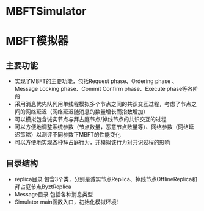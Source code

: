 # MBFTSimulator
# MBFT模拟器
## 主要功能
- 实现了MBFT的主要功能，包括Request phase、Ordering phase 、Message Locking phase、Commit Confirm phase、Execute phase等各阶段
- 采用消息优先队列用单线程模拟多个节点之间的共识交互过程，考虑了节点之间的网络延迟（网络延迟随消息的数量增长而指数增加）
- 可以模拟包含诚实节点与拜占庭节点/掉线节点的共识交互的过程
- 可以方便地调整系统参数（节点数量，恶意节点数量等）、网络参数（网络延迟策略）以测评不同参数下MBFT的性能变化
- 可以方便地实现各种拜占庭行为，并模拟该行为对共识过程的影响
## 目录结构
- replica目录 包含3个类，分别是诚实节点Replica、掉线节点OfflineReplica和拜占庭节点ByztReplica
- Message目录 包括各种消息类型
- Simulator main函数入口，初始化模拟环境!
